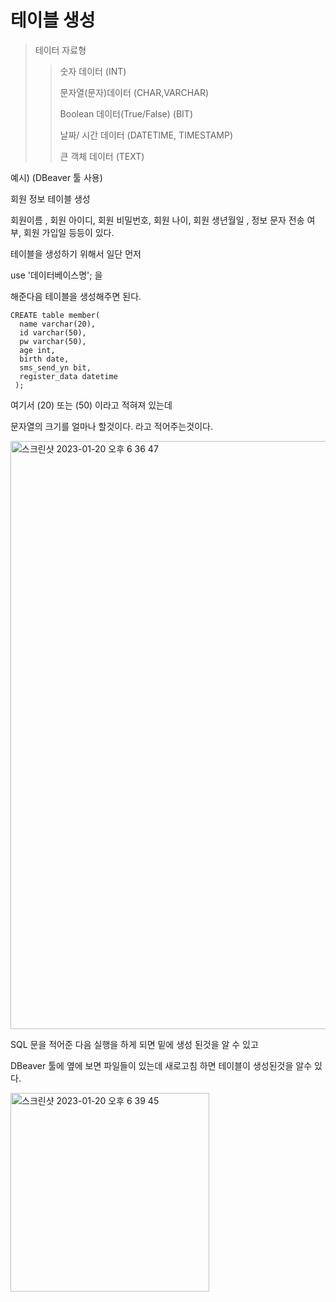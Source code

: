 # 테이블 생성 

> 테이터 자료형 
> 
> > 숫자 데이터 (INT)
> > 
> > 문자열(문자)데이터 (CHAR,VARCHAR)
> > 
> > Boolean 데이터(True/False) (BIT)
> > 
> > 날짜/ 시간 데이터 (DATETIME, TIMESTAMP)
> > 
> > 큰 객체 데이터 (TEXT)

예시)  (DBeaver 툴 사용)

회원 정보 테이블 생성 

회원이름 , 회원 아이디, 회원 비밀번호, 회원 나이, 회원 생년월일 , 정보 문자 전송 여부, 회원 가입일 등등이 있다.

테이블을 생성하기 위해서 일단 먼저 

use '데이터베이스명'; 을 

해준다음 테이블을 생성해주면 된다.

```
CREATE table member(
  name varchar(20),
  id varchar(50),
  pw varchar(50),
  age int,
  birth date,
  sms_send_yn bit,
  register_data datetime
 );
```

여기서 (20) 또는 (50) 이라고 적혀져 있는데 

문자열의 크기를 얼마나 할것이다. 라고 적어주는것이다.

<img width="941" alt="스크린샷 2023-01-20 오후 6 36 47" src="https://user-images.githubusercontent.com/104719555/213663638-abb8a817-87ec-4ea3-8315-cd3c6d42374f.png">

SQL 문을 적어준 다음 실행을 하게 되면 밑에 생성 된것을 알 수 있고 

DBeaver 툴에 옆에 보면 파일들이 있는데 새로고침 하면 테이블이 생성된것을 알수 있다.

<img width="318" alt="스크린샷 2023-01-20 오후 6 39 45" src="https://user-images.githubusercontent.com/104719555/213664183-c798f500-844c-4653-9742-805286c600e8.png">

